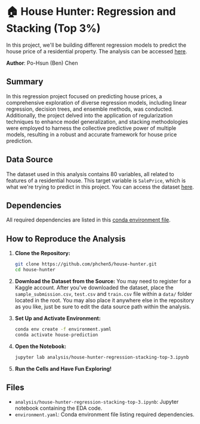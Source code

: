 # 🏠 House Hunter: Regression and Stacking (Top 3%)

In this project, we'll be building different regression models to predict the house price of a residential property. The analysis can be accessed [here](analysis/house-hunter-regression-stacking-top-3.ipynb).

**Author**: Po-Hsun (Ben) Chen

## Summary

In this regression project focused on predicting house prices, a comprehensive exploration of diverse regression models, including linear regression, decision trees, and ensemble methods, was conducted. Additionally, the project delved into the application of regularization techniques to enhance model generalization, and stacking methodologies were employed to harness the collective predictive power of multiple models, resulting in a robust and accurate framework for house price prediction.

## Data Source

The dataset used in this analysis contains 80 variables, all related to features of a residential house. This target variable is `SalePrice`, which is what we're trying to predict in this project. You can access the dataset [here](https://www.kaggle.com/competitions/house-prices-advanced-regression-techniques/data).

## Dependencies

All required dependencies are listed in this [conda environment file](environment.yaml).

## How to Reproduce the Analysis

1. **Clone the Repository:**

   ```bash
   git clone https://github.com/phchen5/house-hunter.git
   cd house-hunter
   ```

2. **Download the Dataset from the Source:**
   You may need to register for a Kaggle account. After you've downloaded the dataset, place the `sample_submission.csv`, `test.csv` and `train.csv` file within a `data/` folder located in the root. You may also place it anywhere else in the repository as you like, just be sure to edit the data source path within the analysis.
3. **Set Up and Activate Environment:**

   ```bash
   conda env create -f environment.yaml
   conda activate house-prediction
   ```

4. **Open the Notebook:**

   ```bash
   jupyter lab analysis/house-hunter-regression-stacking-top-3.ipynb
   ```

5. **Run the Cells and Have Fun Exploring!**

## Files

- `analysis/house-hunter-regression-stacking-top-3.ipynb`: Jupyter notebook containing the EDA code.
- `environment.yaml`: Conda environment file listing required dependencies.

